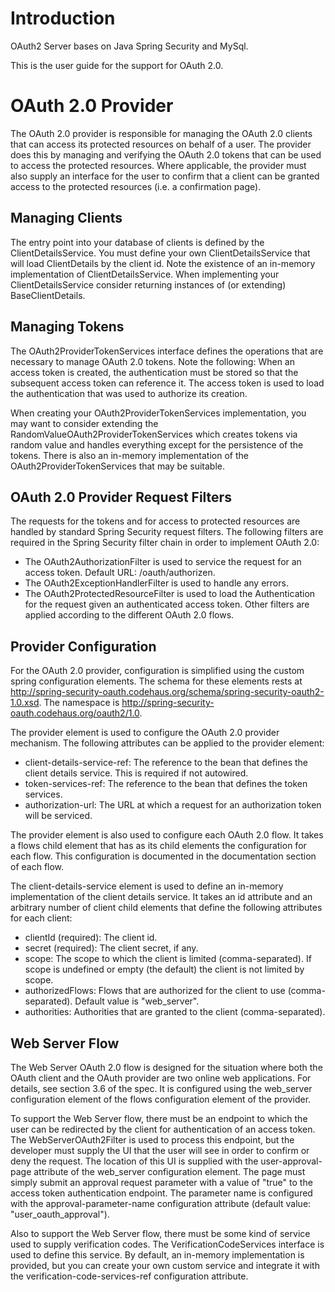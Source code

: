 # Introduction

OAuth2 Server bases on Java Spring Security and MySql.

This is the user guide for the support for OAuth 2.0.


# OAuth 2.0 Provider

The OAuth 2.0 provider is responsible for managing the OAuth 2.0 clients that can access its protected resources on behalf of a user. The provider does this by managing and verifying the OAuth 2.0 tokens that can be used to access the protected resources. Where applicable, the provider must also supply an interface for the user to confirm that a client can be granted access to the protected resources (i.e. a confirmation page).


## Managing Clients

The entry point into your database of clients is defined by the ClientDetailsService. You must define your own ClientDetailsService that will load ClientDetails by the client id. Note the existence of an in-memory implementation of ClientDetailsService.
When implementing your ClientDetailsService consider returning instances of (or extending) BaseClientDetails.


## Managing Tokens

The OAuth2ProviderTokenServices interface defines the operations that are necessary to manage OAuth 2.0 tokens. Note the following:
When an access token is created, the authentication must be stored so that the subsequent access token can reference it.
The access token is used to load the authentication that was used to authorize its creation.

When creating your OAuth2ProviderTokenServices implementation, you may want to consider extending the RandomValueOAuth2ProviderTokenServices which creates tokens via random value and handles everything except for the persistence of the tokens. There is also an in-memory implementation of the OAuth2ProviderTokenServices that may be suitable.


## OAuth 2.0 Provider Request Filters

The requests for the tokens and for access to protected resources are handled by standard Spring Security request filters. The following filters are required in the Spring Security filter chain in order to implement OAuth 2.0:
  * The OAuth2AuthorizationFilter is used to service the request for an access token. Default URL: /oauth/authorizen.
  * The OAuth2ExceptionHandlerFilter is used to handle any errors.
  * The OAuth2ProtectedResourceFilter is used to load the Authentication for the request given an authenticated access token.
Other filters are applied according to the different OAuth 2.0 flows.


## Provider Configuration

For the OAuth 2.0 provider, configuration is simplified using the custom spring configuration elements. The schema for these elements rests at http://spring-security-oauth.codehaus.org/schema/spring-security-oauth2-1.0.xsd. The namespace is http://spring-security-oauth.codehaus.org/oauth2/1.0.

The provider element is used to configure the OAuth 2.0 provider mechanism. The following attributes can be applied to the provider element:
  * client-details-service-ref: The reference to the bean that defines the client details service. This is required if not autowired.
  * token-services-ref: The reference to the bean that defines the token services.
  * authorization-url: The URL at which a request for an authorization token will be serviced.
  
The provider element is also used to configure each OAuth 2.0 flow. It takes a flows child element that has as its child elements the configuration for each flow. This configuration is documented in the documentation section of each flow.

The client-details-service element is used to define an in-memory implementation of the client details service. It takes an id attribute and an arbitrary number of client child elements that define the following attributes for each client:
  * clientId (required): The client id.
  * secret (required): The client secret, if any.
  * scope: The scope to which the client is limited (comma-separated). If scope is undefined or empty (the default) the client is not limited by scope.
  * authorizedFlows: Flows that are authorized for the client to use (comma-separated). Default value is "web_server".
  * authorities: Authorities that are granted to the client (comma-separated).


## Web Server Flow

The Web Server OAuth 2.0 flow is designed for the situation where both the OAuth client and the OAuth provider are two online web applications. For details, see section 3.6 of the spec. It is configured using the web_server configuration element of the flows configuration element of the provider.

To support the Web Server flow, there must be an endpoint to which the user can be redirected by the client for authentication of an access token. The WebServerOAuth2Filter is used to process this endpoint, but the developer must supply the UI that the user will see in order to confirm or deny the request. The location of this UI is supplied with the user-approval-page attribute of the web_server configuration element. The page must simply submit an approval request parameter with a value of "true" to the access token authentication endpoint. The parameter name is configured with the approval-parameter-name configuration attribute (default value: "user_oauth_approval").

Also to support the Web Server flow, there must be some kind of service used to supply verification codes. The VerificationCodeServices interface is used to define this service. By default, an in-memory implementation is provided, but you can create your own custom service and integrate it with the verification-code-services-ref configuration attribute.